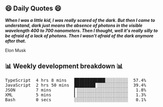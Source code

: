 ## 😄 Daily Quotes 😄

_**When I was a little kid, I was really scared of the dark. But then I came to understand, dark just means the absence of photons in the visible wavelength 400 to 700 nanometers. Then I thought, well it's really silly to be afraid of a lack of photons. Then I wasn't afraid of the dark anymore after that.**_

Elon Musk



## 📊 Weekly development breakdown 📊

<pre>TypeScript  4 hrs 8 mins   ████████████░░░░░░░░░  57.4%
JavaScript  2 hrs 50 mins  ████████▎░░░░░░░░░░░░  39.4%
JSON        7 mins         ▎░░░░░░░░░░░░░░░░░░░░   1.8%
XML         5 mins         ▎░░░░░░░░░░░░░░░░░░░░   1.3%
Bash        0 secs         ░░░░░░░░░░░░░░░░░░░░░   0.1%</pre>